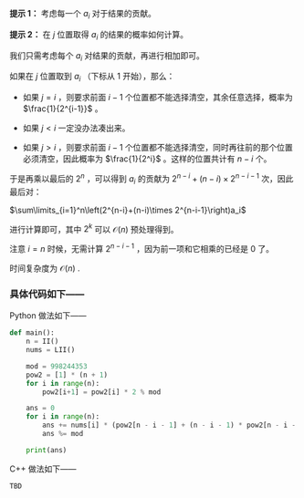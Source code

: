 **提示 1：** 考虑每一个 $a_i$ 对于结果的贡献。

**提示 2：** 在 $j$ 位置取得 $a_i$ 的结果的概率如何计算。

我们只需考虑每个 $a_i$ 对结果的贡献，再进行相加即可。

如果在 $j$ 位置取到 $a_i$ （下标从 $1$ 开始），那么：

- 如果 $j=i$ ，则要求前面 $i-1$ 个位置都不能选择清空，其余任意选择，概率为 $\frac{1}{2^{i-1}}$ 。

- 如果 $j\lt i$ 一定没办法凑出来。

- 如果 $j\gt i$ ，则要求前面 $i-1$ 个位置都不能选择清空，同时再往前的那个位置必须清空，因此概率为 $\frac{1}{2^i}$ 。这样的位置共计有 $n-i$ 个。

于是再乘以最后的 $2^n$ ，可以得到 $a_i$ 的贡献为 $2^{n-i}+(n-i)\times 2^{n-i-1}$ 次，因此最后对：

$\sum\limits_{i=1}^n\left(2^{n-i}+(n-i)\times 2^{n-i-1}\right)a_i$

进行计算即可，其中 $2^k$ 可以 $\mathcal{O}(n)$ 预处理得到。

注意 $i=n$ 时候，无需计算 $2^{n-i-1}$ ，因为前一项和它相乘的已经是 $0$ 了。

时间复杂度为 $\mathcal{O}(n)$ .

### 具体代码如下——

Python 做法如下——

```Python []
def main():
    n = II()
    nums = LII()

    mod = 998244353
    pow2 = [1] * (n + 1)
    for i in range(n):
        pow2[i+1] = pow2[i] * 2 % mod

    ans = 0
    for i in range(n):
        ans += nums[i] * (pow2[n - i - 1] + (n - i - 1) * pow2[n - i - 2]) % mod
        ans %= mod

    print(ans)
```

C++ 做法如下——

```cpp []
TBD
```
